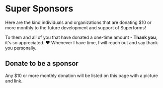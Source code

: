 <script lang="ts">
  import Head from '$lib/Head.svelte'
  import Sponsor from '$lib/sponsoring/Sponsor.svelte'
  import Message from '$lib/sponsoring/Message.svelte'
  import Sponsors from './Sponsors.svelte'
</script>

<Message />

<Head title="Super Sponsors" />

# Super Sponsors

Here are the kind individuals and organizations that are donating $10 or more monthly to the future development and support of Superforms!

<Sponsors />

To them and all of you that have donated a one-time amount - **Thank you**, it's so appreciated. ❤️ Whenever I have time, I will reach out and say thank you personally.

## Donate to be a sponsor

Any $10 or more monthly donation will be listed on this page with a picture and link.

<Sponsor />

